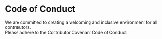 # Code of Conduct

We are committed to creating a welcoming and inclusive environment for all contributors.  
Please adhere to the Contributor Covenant Code of Conduct.
